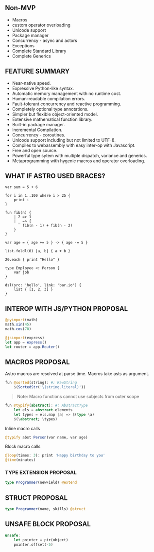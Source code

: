 ## Non-MVP
- Macros
- custom operator overloading
- Unicode support
- Package manager
- Concurrency - async and actors
- Exceptions
- Complete Standard Library
- Complete Generics

## FEATURE SUMMARY
- Near-native speed.
- Expressive Python-like syntax.
- Automatic memory management with no runtime cost.
- Human-readable compilation errors.
- Fault-tolerant concurrency and reactive programming.
- Completely optional type annotations.
- Simpler but flexible object-oriented model.
- Extensive mathematical function library.
- Built-in package manager.
- Incremental Compilation.
- Concurrency - coroutines.
- Unicode support including but not limited to UTF-8.
- Compiles to webassembly with easy inter-op with Javascript.
- Free and open source.
- Powerful type sytem with multiple dispatch, variance and generics.
- Metaprogramming with hygenic macros and operator overloading.

## WHAT IF ASTRO USED BRACES?
```pony
var sum = 5 + 6

for i in 1..100 where i > 25 {
    print i
}

fun fib(n) {
    | 2 => 1
    | _ => {
        fib(n - 1) + fib(n - 2)
    }
}

var age = { age += 5 } -> { age -= 5 }

list.foldl(0) |a, b| { a + b }

20.each { print "Hello" }

type Employee <: Person {
    var job
}

dsl(src: 'hello', link: 'bar.io') {
    list { [1, 2, 3] }
}
```

## INTEROP WITH JS/PYTHON PROPOSAL
```julia
@pyimport(math)
math.sin(45)
math.cos(70)

@jsimport(express)
let app = express()
let router = app.Router()
```

## MACROS PROPOSAL
Astro macros are resolved at parse time.
Macros take asts as argument.
```julia
fun @sorted(string): #: RawString
    $(SortedStr('\(string.literal)'))
```

> Note: Macro functions cannot use subjects from outer scope
```julia
fun @typify(abstract): #: AbstractType
    let els = abstract.elements
    let types = els.map |a| => $(type \a)
    $(\abstract; \types)
```

Inline macro calls
```julia
@typify abst Person(var name, var age)
```

Block macro calls
```julia
@loop(times: 3): print 'Happy birthday to you'
@time(minutes)
```

### TYPE EXTENSION PROPOSAL
```julia
type Programmer(newField) @extend
```

## STRUCT PROPOSAL
```julia
type Programmer(name, skills) @struct
```

## UNSAFE BLOCK PROPOSAL
```rust
unsafe:
    let pointer = ptr(object)
    pointer.offset(-5)
```
